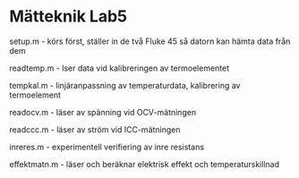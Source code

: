 # Mätteknik Lab5

setup.m - körs först, ställer in de två Fluke 45 så datorn kan hämta data från dem

readtemp.m - lser data vid kalibreringen av termoelementet

tempkal.m - linjäranpassning av temperaturdata, kalibrering av termoelement

readocv.m - läser av spänning vid OCV-mätningen

readccc.m - läser av ström vid ICC-mätningen

inreres.m - experimentell verifiering av inre resistans

effektmatn.m - läser och beräknar elektrisk effekt och temperaturskillnad
